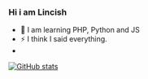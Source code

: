 ###                         Hi i am Lincish

- 🔭 I am learning PHP, Python and JS
- ⚡ I think I said everything.
- 
[![GitHub stats](https://github-readme-stats.vercel.app/api?username=lincish)](https://github.com/lincish/github-readme-stats)

<!--
**Lincish/Lincish** is a ✨ _special_ ✨ repository because its `README.md` (this file) appears on your GitHub profile.

Here are some ideas to get you started:

- 🔭 I’m currently working on ...
- 🌱 I’m currently learning ...
- 👯 I’m looking to collaborate on ...
- 🤔 I’m looking for help with ...
- 💬 Ask me about ...
- 📫 How to reach me: ...
- 😄 Pronouns: ...
- ⚡ Fun fact: ...
-->
